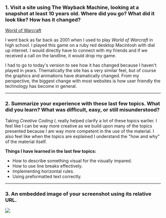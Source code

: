 ### 1. Visit a site using The Wayback Machine, looking at a snapshot at least 10 years old. Where did you go? What did it look like? How has it changed?

[World of Warcraft](http://us.battle.net/wow/en/new-site)

<p>
I went back as far back as 2001 when I used to play <i>World of Warcraft</i> in high school.  I played this game on a ruby red desktop Macintosh with dial up internet.  I would directly have to connect with my friends and if we received a call on the landline, it would drop my game.
</p>

<p>
I had to go to today's version to see how it has changed because I haven't played in years.  Thematically the site has a very similar feel, but of course the graphics and animations have dramatically changed.  From my perspective, the biggest change with most websites is how user friendly the technology has become in general.
</p>
<hr />

### 2. Summarize your experience with these last few topics. What did you learn? What was difficult, easy, or still misunderstood?

<p>
Taking <i>Creative Coding I</i>, really helped clarify a lot of these topics earlier.  I feel like I can be way more creative as we build upon many of the topics presented because I am way more competent in the use of the material.  I also feel like when the topics are explained I understand the "how and why" of the material itself.
</p>

<b>Things I have learned in the last few topics:</b>
* How to describe something visual for the visually impared.
* How to use line breaks effectively.
* Implementing horizontal rules.
* Using preformatted text correctly.
<hr />

### 3. An embedded image of your screenshot using its relative URL.

<img src="./images/" />
